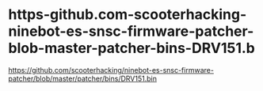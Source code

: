 # https-github.com-scooterhacking-ninebot-es-snsc-firmware-patcher-blob-master-patcher-bins-DRV151.b
https://github.com/scooterhacking/ninebot-es-snsc-firmware-patcher/blob/master/patcher/bins/DRV151.bin
